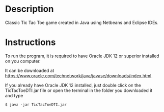 # Description
Classic Tic Tac Toe game created in Java using Netbeans and Eclipse IDEs.

# Instructions
To run the program, it is required to have Oracle JDK 12 or superior installed on you computer.

It can be downloaded at https://www.oracle.com/technetwork/java/javase/downloads/index.html.

If you already have Oracle JDK 12 installed, just double click on the TicTacToeDTI.jar file or open the terminal in the folder you downloaded it and type
```
$ java -jar TicTacToeDTI.jar
```
